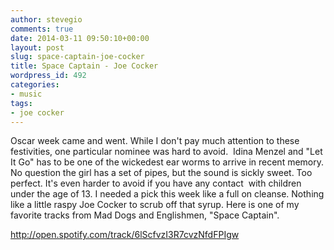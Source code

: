 ```yaml
---
author: stevegio
comments: true
date: 2014-03-11 09:50:10+00:00
layout: post
slug: space-captain-joe-cocker
title: Space Captain - Joe Cocker
wordpress_id: 492
categories:
- music
tags:
- joe cocker
---
```


Oscar week came and went. While I don't pay much attention to these festivities, one particular nominee was hard to avoid.  Idina Menzel and "Let It Go" has to be one of the wickedest ear worms to arrive in recent memory. No question the girl has a set of pipes, but the sound is sickly sweet. Too perfect. It's even harder to avoid if you have any contact  with children under the age of 13. I needed a pick this week like a full on cleanse. Nothing like a little raspy Joe Cocker to scrub off that syrup. Here is one of my favorite tracks from Mad Dogs and Englishmen, "Space Captain".



http://open.spotify.com/track/6lScfvzI3R7cvzNfdFPIgw
